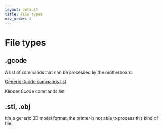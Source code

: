 ```yaml
---
layout: default
title: File types
nav_order: 3
---
```


# File types

## .gcode

A list of commands that can be processed by the motherboard.

[Generic Gcode commands list](https://www.reprap.org/wiki/G-code)

[Klipper Gcode commands list](https://www.klipper3d.org/G-Codes.html)



## .stl, .obj

It's a generic 3D model format, the printer is not able to process this kind of file.
